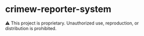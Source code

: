 # crimew-reporter-system
⚠️ This project is proprietary. Unauthorized use, reproduction, or distribution is prohibited.
